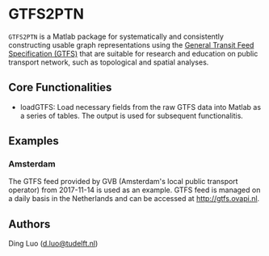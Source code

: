 # GTFS2PTN

``GTFS2PTN`` is a Matlab package for systematically and consistently constructing usable graph representations using the [General Transit Feed Specification (GTFS)](https://developers.google.com/transit/gtfs/) that are suitable for research and education on public transport network, such as topological and spatial analyses.

## Core Functionalities
* loadGTFS: Load necessary fields from the raw GTFS data into Matlab as a series of tables. The output is used for subsequent functionalitis.

## Examples
### Amsterdam
The GTFS feed provided by GVB (Amsterdam's local public transport operator) from 2017-11-14 is used as an example. GTFS feed is managed on a daily basis in the Netherlands and can be accessed at http://gtfs.ovapi.nl.



## Authors
Ding Luo (d.luo@tudelft.nl)
